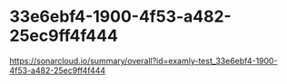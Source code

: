 # 33e6ebf4-1900-4f53-a482-25ec9ff4f444
https://sonarcloud.io/summary/overall?id=examly-test_33e6ebf4-1900-4f53-a482-25ec9ff4f444
